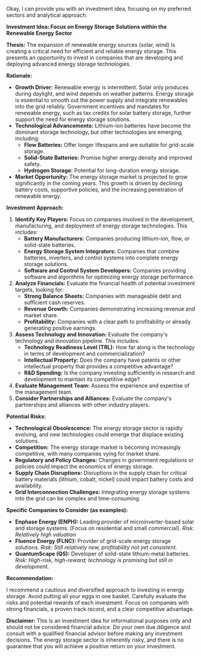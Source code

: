 Okay, I can provide you with an investment idea, focusing on my preferred sectors and analytical approach.

**Investment Idea: Focus on Energy Storage Solutions within the Renewable Energy Sector**

**Thesis:**  The expansion of renewable energy sources (solar, wind) is creating a critical need for efficient and reliable energy storage.  This presents an opportunity to invest in companies that are developing and deploying advanced energy storage technologies.

**Rationale:**

*   **Growth Driver:**  Renewable energy is intermittent. Solar only produces during daylight, and wind depends on weather patterns.  Energy storage is essential to smooth out the power supply and integrate renewables into the grid reliably.  Government incentives and mandates for renewable energy, such as tax credits for solar battery storage, further support the need for energy storage solutions.
*   **Technological Advancements:**  Lithium-ion batteries have become the dominant storage technology, but other technologies are emerging, including:
    *   **Flow Batteries:**  Offer longer lifespans and are suitable for grid-scale storage.
    *   **Solid-State Batteries:**  Promise higher energy density and improved safety.
    *   **Hydrogen Storage:**  Potential for long-duration energy storage.
*   **Market Opportunity:** The energy storage market is projected to grow significantly in the coming years. This growth is driven by declining battery costs, supportive policies, and the increasing penetration of renewable energy.

**Investment Approach:**

1.  **Identify Key Players:** Focus on companies involved in the development, manufacturing, and deployment of energy storage technologies. This includes:
    *   **Battery Manufacturers:** Companies producing lithium-ion, flow, or solid-state batteries.
    *   **Energy Storage System Integrators:** Companies that combine batteries, inverters, and control systems into complete energy storage solutions.
    *   **Software and Control System Developers:** Companies providing software and algorithms for optimizing energy storage performance.
2.  **Analyze Financials:** Evaluate the financial health of potential investment targets, looking for:
    *   **Strong Balance Sheets:** Companies with manageable debt and sufficient cash reserves.
    *   **Revenue Growth:** Companies demonstrating increasing revenue and market share.
    *   **Profitability:** Companies with a clear path to profitability or already generating positive earnings.
3.  **Assess Technology and Innovation:** Evaluate the company's technology and innovation pipeline. This includes:
    *   **Technology Readiness Level (TRL):**  How far along is the technology in terms of development and commercialization?
    *   **Intellectual Property:**  Does the company have patents or other intellectual property that provides a competitive advantage?
    *   **R&D Spending:**  Is the company investing sufficiently in research and development to maintain its competitive edge?
4.  **Evaluate Management Team:**  Assess the experience and expertise of the management team.
5.  **Consider Partnerships and Alliances:**  Evaluate the company's partnerships and alliances with other industry players.

**Potential Risks:**

*   **Technological Obsolescence:** The energy storage sector is rapidly evolving, and new technologies could emerge that displace existing solutions.
*   **Competition:** The energy storage market is becoming increasingly competitive, with many companies vying for market share.
*   **Regulatory and Policy Changes:** Changes in government regulations or policies could impact the economics of energy storage.
*   **Supply Chain Disruptions:** Disruptions in the supply chain for critical battery materials (lithium, cobalt, nickel) could impact battery costs and availability.
*   **Grid Interconnection Challenges:** Integrating energy storage systems into the grid can be complex and time-consuming.

**Specific Companies to Consider (as examples):**

*   **Enphase Energy (ENPH):**  Leading provider of microinverter-based solar and storage systems. (Focus on residential and small commercial). *Risk: Relatively high valuation*
*   **Fluence Energy (FLNC):**  Provider of grid-scale energy storage solutions. *Risk: Still relatively new, profitability not yet consistent.*
*   **QuantumScape (QS):** Developer of solid-state lithium-metal batteries. *Risk: High-risk, high-reward; technology is promising but still in development.*

**Recommendation:**

I recommend a cautious and diversified approach to investing in energy storage.  Avoid putting all your eggs in one basket. Carefully evaluate the risks and potential rewards of each investment.  Focus on companies with strong financials, a proven track record, and a clear competitive advantage.

**Disclaimer:** This is an investment idea for informational purposes only and should not be considered financial advice. Do your own due diligence and consult with a qualified financial advisor before making any investment decisions. The energy storage sector is inherently risky, and there is no guarantee that you will achieve a positive return on your investment.
